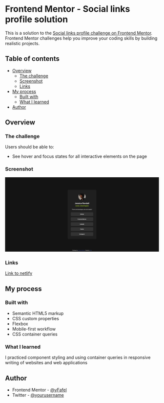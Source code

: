 # Frontend Mentor - Social links profile solution

This is a solution to the [Social links profile challenge on Frontend Mentor](https://www.frontendmentor.io/challenges/social-links-profile-UG32l9m6dQ). Frontend Mentor challenges help you improve your coding skills by building realistic projects. 

## Table of contents

- [Overview](#overview)
  - [The challenge](#the-challenge)
  - [Screenshot](#screenshot)
  - [Links](#links)
- [My process](#my-process)
  - [Built with](#built-with)
  - [What I learned](#what-i-learned)
- [Author](#author)

## Overview

### The challenge

Users should be able to:

- See hover and focus states for all interactive elements on the page

### Screenshot

![Scrshot](./assets/images/Screenshot.png)

### Links

[Link to netlify](https://social-links-profile-fafel.netlify.app/)

## My process

### Built with

- Semantic HTML5 markup
- CSS custom properties
- Flexbox
- Mobile-first workflow
- CSS container queries

### What I learned

I practiced component styling and using container queries in responsive writing of websites and web applications

## Author

- Frontend Mentor - [@yFafel](https://www.frontendmentor.io/profile/Fafell)
- Twitter - [@yourusername](https://www.twitter.com/Fafffel)
